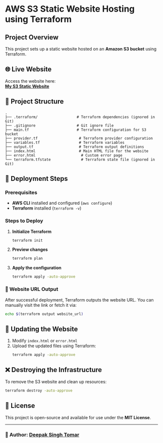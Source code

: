 # AWS S3 Static Website Hosting using Terraform

## Project Overview
This project sets up a static website hosted on an **Amazon S3 bucket** using Terraform.

## 🌐 Live Website
Access the website here:  
**[My S3 Static Website](http://my-tf-bucket-by-dev-916555.s3-website.ap-south-1.amazonaws.com/)**

## 📂 Project Structure
```
.
├── .terraform/                  # Terraform dependencies (ignored in Git)
├── .gitignore                   # Git ignore file
├── main.tf                      # Terraform configuration for S3 bucket
├── provider.tf                   # Terraform provider configuration
├── variables.tf                  # Terraform variables
├── output.tf                     # Terraform output definitions
├── index.html                    # Main HTML file for the website
├── error.html                     # Custom error page
└── terraform.tfstate              # Terraform state file (ignored in Git)
```

## 🚀 Deployment Steps
### Prerequisites
- **AWS CLI** installed and configured (`aws configure`)
- **Terraform** installed (`terraform -v`)

### Steps to Deploy
1. **Initialize Terraform**
   ```sh
   terraform init
   ```
2. **Preview changes**
   ```sh
   terraform plan
   ```
3. **Apply the configuration**
   ```sh
   terraform apply -auto-approve
   ```

### 🌟 Website URL Output
After successful deployment, Terraform outputs the website URL. You can manually visit the link or fetch it via:
```sh
echo $(terraform output website_url)
```

## 🔧 Updating the Website
1. Modify `index.html` or `error.html`
2. Upload the updated files using Terraform:
   ```sh
   terraform apply -auto-approve
   ```

## ❌ Destroying the Infrastructure
To remove the S3 website and clean up resources:
```sh
terraform destroy -auto-approve
```

## 📜 License
This project is open-source and available for use under the **MIT License**.

---
### 🔗 Author: [Deepak Singh Tomar](https://github.com/Deepakrocknow)

